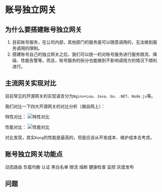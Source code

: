 # 账号独立网关

## 为什么要搭建账号独立网关
1. 目前账号服务，在公司内部，其他部门的服务是可以随意调用的，无法做到服务调用的限制。
2. 搭建账号自己的独立网关之后，我们可以统一的对账号服务进行服务限流、降级、性能告警等，而且，账号服务的拆分也能做到不影响调用方的情况下顺利进行。

## 主流网关实现对比
目前常见的开源网关的实现语言分为`Nginx+Lua`、`Java`、`Go`、`.NET`、`Node.js`等。

我们对比一下四大开源网关的对比分析（摘自网上）：

特性对比：
![特性对比](https://static001.infoq.cn/resource/image/76/31/767492a59796925f9647c4b7055b5d31.jpg)

性能对比：
![性能对比](https://static001.infoq.cn/resource/image/c0/81/c0e4f5233ece9509d378930e53f17681.jpg)

对比发现，其实`Kong`的性能是最高的，但是应该从开发成本、维护成本去考虑。


## 账号独立网关功能点

动态路由
负载均衡
认证
黑白名单
限流
熔断
健康检查
监控
灰度发布

## 问题
